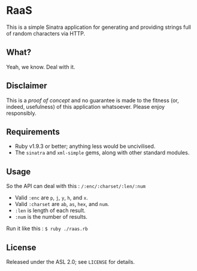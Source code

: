 # RaaS

This is a simple Sinatra application for generating and providing strings full
of random characters via HTTP.

## What?

Yeah, we know.  Deal with it.

## Disclaimer

This is a *proof of concept* and no guarantee is made to the fitness (or,
indeed, usefulness) of this application whatsoever.  Please enjoy responsibly.

## Requirements

 * Ruby v1.9.3 or better; anything less would be uncivilised.
 * The `sinatra` and `xml-simple` gems, along with other standard modules.

## Usage

So the API can deal with this : `/:enc/:charset/:len/:num`

 * Valid `:enc` are `p`, `j`, `y`, `h`, and `x`.
 * Valid `:charset` are `ab`, `as`, `hex`, and `num`.
 * `:len` is length of each result.
 * `:num` is the number of results.

Run it like this : `$ ruby ./raas.rb`

## License

Released under the ASL 2.0; see `LICENSE` for details.
